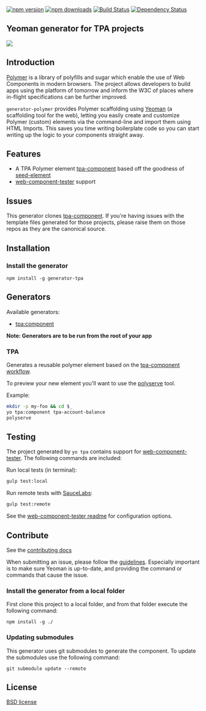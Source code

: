 
[![npm version](https://img.shields.io/npm/v/generator-polymer.svg)](http://npmjs.org/generator-polymer)
[![npm downloads](https://img.shields.io/npm/dm/generator-polymer.svg)](http://npmjs.org/generator-polymer)
[![Build Status](https://img.shields.io/travis/TPA-Group/generator-polymer/master.svg)](https://travis-ci.org/yeoman/generator-polymer)
[![Dependency Status](https://img.shields.io/david/yeoman/generator-polymer.svg)](https://david-dm.org/yeoman/generator-polymer)

## Yeoman generator for TPA projects

<img src="http://i.imgur.com/dsFChIk.png">

## Introduction

[Polymer](http://www.polymer-project.org/) is a library of polyfills and sugar which enable the use of Web Components in modern browsers. The project allows developers to build apps using the platform of tomorrow and inform the W3C of places where in-flight specifications can be further improved.

`generator-polymer` provides Polymer scaffolding using [Yeoman](http://yeoman.io) (a scaffolding tool for the web), letting you easily create and customize Polymer (custom) elements via the command-line and import them using HTML Imports. This saves you time writing boilerplate code so you can start writing up the logic to your components straight away.

## Features

* A TPA Polymer element [tpa-component](https://github.com/ING-Group/tpa-component) based off the goodness of [seed-element](https://github.com/polymerelements/seed-element)
* [web-component-tester](https://github.com/Polymer/web-component-tester) support

## Issues

This generator clones [tpa-component](https://github.com/ING-Group/tpa-component). If you're having issues with the template files generated for those projects, please raise them on those repos as they are the canonical source.

## Installation

### Install the generator
`npm install -g generator-tpa`

## Generators

Available generators:

- [tpa:component](#tpa)

**Note: Generators are to be run from the root of your app**

### TPA
Generates a reusable polymer element based on the [tpa-component workflow](https://github.com/ING-Group/tpa-component).

To preview your new element you'll want to use the [polyserve](https://github.com/PolymerLabs/polyserve) tool.

Example:
```bash
mkdir -p my-foo && cd $_
yo tpa:component tpa-account-balance
polyserve
```

## Testing

The project generated by `yo tpa` contains support for [web-component-tester](https://github.com/Polymer/web-component-tester). The following commands are included:

Run local tests (in terminal):
```bash
gulp test:local
```

Run remote tests with [SauceLabs](https://saucelabs.com/):
```bash
gulp test:remote
```

See the [web-component-tester readme](https://github.com/Polymer/web-component-tester#configuration) for configuration options.


## Contribute

See the [contributing docs](https://github.com/yeoman/yeoman/blob/master/contributing.md)

When submitting an issue, please follow the [guidelines](https://github.com/yeoman/yeoman/blob/master/contributing.md#issue-submission). Especially important is to make sure Yeoman is up-to-date, and providing the command or commands that cause the issue.

### Install the generator from a local folder
First clone this project to a local folder, and from that folder execute the following command:

`npm install -g ./`

### Updating submodules

This generator uses git submodules to generate the component.
To update the submodules use the following command:

`git submodule update --remote`

## License

[BSD license](http://opensource.org/licenses/bsd-license.php)


